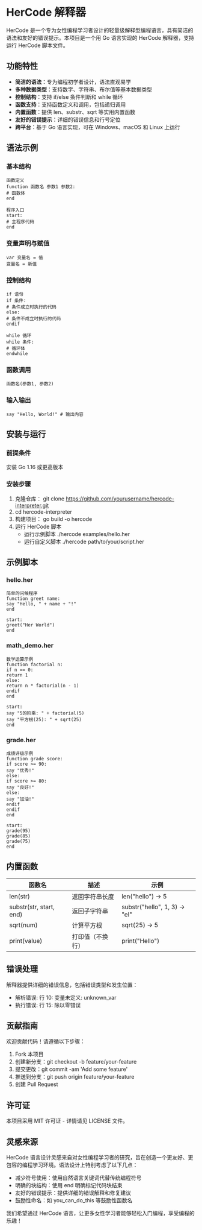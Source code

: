 # HerCode 解释器

HerCode 是一个专为女性编程学习者设计的轻量级解释型编程语言，具有简洁的语法和友好的错误提示。本项目是一个用 Go 语言实现的 HerCode 解释器，支持运行 HerCode 脚本文件。

## 功能特性

- **简洁的语法**：专为编程初学者设计，语法直观易学
- **多种数据类型**：支持数字、字符串、布尔值等基本数据类型
- **控制结构**：支持 if/else 条件判断和 while 循环
- **函数支持**：支持函数定义和调用，包括递归调用
- **内置函数**：提供 len、substr、sqrt 等实用内置函数
- **友好的错误提示**：详细的错误信息和行号定位
- **跨平台**：基于 Go 语言实现，可在 Windows、macOS 和 Linux 上运行

## 语法示例

### 基本结构
```hercode
函数定义
function 函数名 参数1 参数2:
# 函数体
end

程序入口
start:
# 主程序代码
end
```

### 变量声明与赋值
```hercode
var 变量名 = 值
变量名 = 新值
```

### 控制结构
```hercode
if 语句
if 条件:
# 条件成立时执行的代码
else:
# 条件不成立时执行的代码
endif

while 循环
while 条件:
# 循环体
endwhile
```

### 函数调用
```hercode
函数名(参数1, 参数2)
```

### 输入输出
```hercode
say "Hello, World!" # 输出内容
```

## 安装与运行

### 前提条件
安装 Go 1.16 或更高版本

### 安装步骤
1. 克隆仓库：
   git clone https://github.com/yourusername/hercode-interpreter.git
2. cd hercode-interpreter
3. 构建项目：
   go build -o hercode
4. 运行 HerCode 脚本
   - 运行示例脚本
     ./hercode examples/hello.her
   - 运行自定义脚本
     ./hercode path/to/your/script.her

## 示例脚本

### hello.her
```hercode
简单的问候程序
function greet name:
say "Hello, " + name + "!"
end

start:
greet("Her World")
end
```

### math_demo.her
```hercode
数学运算示例
function factorial n:
if n == 0:
return 1
else:
return n * factorial(n - 1)
endif
end

start:
say "5的阶乘: " + factorial(5)
say "平方根(25): " + sqrt(25)
end
```

### grade.her
```hercode
成绩评级示例
function grade score:
if score >= 90:
say "优秀!"
else:
if score >= 80:
say "良好!"
else:
say "加油!"
endif
endif
end

start:
grade(95)
grade(85)
grade(75)
end
```

## 内置函数

| 函数名            | 描述         | 示例                             |
|-------------------|--------------|----------------------------------|
| len(str)          | 返回字符串长度   | len("hello") → 5                 |
| substr(str, start, end) | 返回子字符串   | substr("hello", 1, 3) → "el"    |
| sqrt(num)         | 计算平方根     | sqrt(25) → 5                     |
| print(value)      | 打印值（不换行） | print("Hello")                   |

## 错误处理

解释器提供详细的错误信息，包括错误类型和发生位置：

- 解析错误: 行 10: 变量未定义: unknown_var
- 执行错误: 行 15: 除以零错误


## 贡献指南

欢迎贡献代码！请遵循以下步骤：

1. Fork 本项目
2. 创建新分支：git checkout -b feature/your-feature
3. 提交更改：git commit -am 'Add some feature'
4. 推送到分支：git push origin feature/your-feature
5. 创建 Pull Request

## 许可证

本项目采用 MIT 许可证 - 详情请见 LICENSE 文件。

## 灵感来源

HerCode 语言设计灵感来自对女性编程学习者的研究，旨在创造一个更友好、更包容的编程学习环境。语法设计上特别考虑了以下几点：

- 减少符号使用：使用自然语言关键词代替传统编程符号
- 明确的块结构：使用 end 明确标记代码块结束
- 友好的错误提示：提供详细的错误解释和修复建议
- 鼓励性命名：如 you_can_do_this 等鼓励性函数名

我们希望通过 HerCode 语言，让更多女性学习者能够轻松入门编程，享受编程的乐趣！
